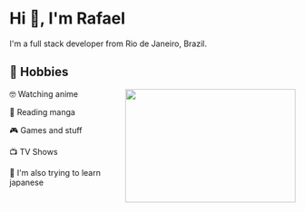 <!--
**rafaelongo45/rafaelongo45** is a ✨ _special_ ✨ repository because its `README.md` (this file) appears on your GitHub profile.

Here are some ideas to get you started:

- 🔭 I’m currently working on ...
- 🌱 I’m currently learning ...
- 👯 I’m looking to collaborate on ...
- 🤔 I’m looking for help with ...
- 💬 Ask me about ...
- 📫 How to reach me: ...
- 😄 Pronouns: ...
- ⚡ Fun fact: ...
-->

<h1>Hi 👋, I'm Rafael </h1>

I'm a full stack developer from Rio de Janeiro, Brazil.



<h2>📅 Hobbies</h2>
<img align="right" width="300" height="200" src="https://i.pinimg.com/originals/ec/e0/71/ece0713676b92973b1cebcbcf6996b1e.gif">

:nerd_face: Watching anime 

:open_book: Reading manga 

:video_game: Games and stuff 

:tv: TV Shows

:japanese_ogre: I'm also trying to learn japanese 



